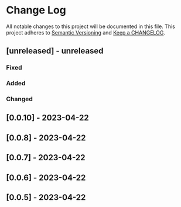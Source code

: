# Change Log

All notable changes to this project will be documented in this file. This project adheres to [Semantic Versioning](http://semver.org/) and [Keep a CHANGELOG](http://keepachangelog.com/).

## [unreleased] - unreleased

### Fixed


### Added


### Changed


## [0.0.10] - 2023-04-22

## [0.0.8] - 2023-04-22

## [0.0.7] - 2023-04-22

## [0.0.6] - 2023-04-22

## [0.0.5] - 2023-04-22

